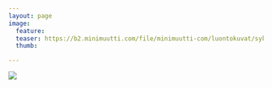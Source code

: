 ```yaml
---
layout: page
image:
  feature:
  teaser: https://b2.minimuutti.com/file/minimuutti-com/luontokuvat/syksy/5/DS71610-245px.jpg
  thumb:

---
```


![](https://b2.minimuutti.com/file/minimuutti-com/luontokuvat/syksy/5/DS71610-800px.jpg)
